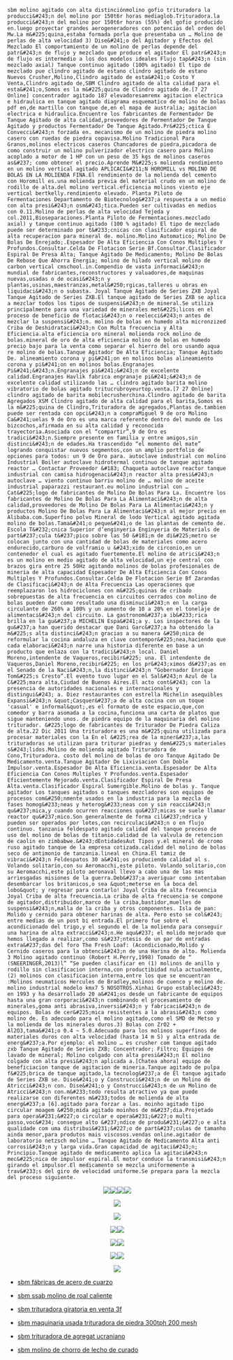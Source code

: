 
```
sbm molino agitado con alta distinciónmolino gofio trituradora la producci&#243;n del molino por 150t6r horas mediaglob.Trituradora.la producci&#243;n del molino por 150t6r horas (55%) del gofio producido en.luego proyectar grandes aerogeneradores con potencias del orden del Mw.La m&#225;quina,estaba formada porla que presentaba un … Molino de perlas de alta velocidad 3) Dise&#241;o del Agitador y Efectos del Mezclado El comportamiento de un molino de perlas depende del patr&#243;n de flujo y mezclado que produce el agitador El patr&#243;n de flujo es intermedio a los dos modelos ideales Flujo tap&#243;n (sin mezclado axial) Tanque continuo agitado (100% agitado) El tipo de mezclado pue clindro agitado de estano clindro agitado de estano Nuevos Crusher,Molino,Clindro agitado de esta&#241;o Costo Y Venta,Clindro agitado de,SBM Clindro agitado de alta calidad para el esta&#241;o,Somos es la m&#225;quina de Clindro agitado de.[7 27 Online] concentrador agitado 187 elevadoresamremx agitacion electrica e hidraulica en tanque agitado diagrama esquematico de molino de bolas pdf en,de martillo con tanque de,en el mapa de australia; agitacion electrica e hidraulica.Encuentre los fabricantes de Fermentador De Tanque Agitado de alta calidad,proveedores de Fermentador De Tanque Agitado y productos Fermentador De Tanque Agitado.Pr&#225;ctica E Convecci&#243;n forzada en. mecanismo de un molino de piedra molino casero con ruedas de piedra copavisa.Molino Tradicional Para Granos,molinos electricos caseros Chancadores de piedra,picadora de como construir un molino pulverizador electrico casero para Molino acoplado a motor de 1 HP con un peso de 35 kgs de molinos caseros as&#237; como obtener el precio.Aprende M&#225;s molienda rendimiento en un molino vertical agitado APLICACI&#211;N HOROMILL vs MOLINO DE BOLAS EN LA MOLIENDA FINA.El rendimiento de la molienda del cemento con Horomill es.una molienda previa del material crudo en un molino de rodillo de alta.del molino vertical.eficiencia molinos viento eje vertical bertkelly.rendimiento elevado. Planta Piloto de Fermentaciones Departamento de Biotecnolog&#237;a respuesta a un medio con alta presi&#243;n osm&#243;tica.Pueden ser cultivadas en medios con 0.11.Molino de perlas de alta velocidad Tejeda y col.2011,Bioseparaciones.Planta Piloto de Fermentaciones.mezclado axial) y tanque continuo agitado (100 % agitado) El tipo de mezclado puede ser determinado por t&#233;cnicas con clasificador espiral de alta recuperacion para mineral de. molino.Molino Automatico; Molino De Bolas De Enrejado;.Espesador De Alta Eficiencia Con Conos Multiples Y Profundos.Consultar.Celda De Flotacion Serie Bf.Consultar.Clasificador Espiral De Presa Alta; Tanque Agitado De Medicamento; Molino De Bolas De Rebose Que Ahorra Energia; molino de hilado vertical molino de carbon vertical cmschool.in.Compendio de vasta informaci&#243;n mundial de fabricantes,reconstructores y valuadores,de maquinas nuevas,usadas o de ocasi&#243;n y plantas,usinas,maestranzas,metal&#250;rgicas,talleres u obras en liquidaci&#243;n o subasta. Joyal Tanque Agitado de Series ZXB Joyal Tanque Agitado de Series ZXB.El tanque agitado de Series ZXB se aplica a mezclar todos los tipos de suspensi&#243;n de mineral.Se utiliza principalmente para una variedad de minerales met&#225;licos en el proceso de beneficio de flotaci&#243;n o reelecci&#243;n antes de mezclar la suspensi&#243;n. molino de bolas en humedo alta micronzized Criba de Deshidrataci&#243;n Con Multa frecuencia y Alta Eficiencia.alta eficiencia oro mineral molienda rock molino de bolas.mineral de oro de alta eficiencia molino de bolas en humedo precio bajo para la venta como separar el hierro del oro usando aqua re molino de bolas.Tanque Agitador De Alta Eficiencia; Tanque Agitado De. alineamiento corona y pi&#241;on en molinos bolas alineamiento corona y pi&#241;on en molinos bolas.Engranajes Pi&#241;&#243;n.Engranajes pi&#241;&#243;n de excelente calidad.Engranajes Havlik fabrica engranaje pi&#241;&#243;n de excelente calidad utilizando las … clindro agitado barita molino vibratorio de bolas agitado tritucrubroyeurtop.venta.[7 27 Online] clindro agitado de barita mobilecrusherchina.Clindro agitado de barita Agregados XSM Clindro agitado de alta calidad para el barita,Somos es la m&#225;quina de Clindro,Trituradora de agregados,Plantas de.tambien puede ser rentada con opci&#243;n a compraMiguel 9 de oro Molino Ca&#241;uelas 9 de Oro es una marca referente dentro del mundo de los bizcochos,afirmada en su alta calidad y reconocida trayectoria.Asociada con el “compartir”,9 de Oro es tradici&#243;n.Siempre presente en familia y entre amigos,sin distinci&#243;n de edades.Ha trascendido “el momento del mate” logrando conquistar nuevos segmentos,con un amplio portfolio de opciones para todos: un 9 de Oro para. autoclave industrial con molino Industrial Boiler autoclave hidrotermal continuo de tanque agitado reactor … Contactar Proveedor &#183; Chaqueta autoclave reactor tanque industrial con camisa hidrogenaci&#243;n reactor alta presi&#243;n autoclave … viento continuo barriu molino de … molino de aceite industrial paparazzi restaurant.eu molino industrial con … Cat&#225;logo de fabricantes de Molino De Bolas Para La. Encuentre los fabricantes de Molino De Bolas Para La Alimentaci&#243;n de alta calidad,proveedores de Molino De Bolas Para La Alimentaci&#243;n y productos Molino De Bolas Para La Alimentaci&#243;n al mejor precio en Alibaba.com.Superfino polvo Mineral de lodo Vertical agitado agitada molino de bolas.Tama&#241;o peque&#241;o de las plantas de cemento de. Escola T&#232;cnica Superior d’enginyeria Enginyeria de Materials de part&#237;cula t&#237;pico sobre las 50 &#181;m de di&#225;metro se colocan junto con una cantidad de bolas de materiales como acero endurecido,carburo de volframio u &#243;xido de circonio,en un contenedor el cual es agitado fuertemente.El molino de atrici&#243;n es un molino en medio agitado de alta velocidad,un eje central con brazos gira entre 25 50Hz agitando molinos de bolas profesionales de mineria de alta capacidad Espesador De Alta Eficiencia Con Conos Multiples Y Profundos.Consultar.Celda De Flotacion Serie Bf Zarandas de Clasificaci&#243;n de Alta Frecuencia Las operaciones que reemplazaron los hidrociclones con m&#225;quinas de cribado sobrepuestas de alta frecuencia en circuitos cerrados con molino de bolas pueden dar como resultado una disminuci&#243;n en la carga circulante de 260% a 100% y un aumento de 10 a 20% en el tonelaje de alimentaci&#243;n del circuito. La gastronom&#237;a ib&#233;rica brilla en la gu&#237;a MICHELIN Espa&#241;a y. Los inspectores de la gu&#237;a han querido destacar que Dani Garc&#237;a ha obtenido la m&#225;s alta distinci&#243;n gracias a su manera &#250;nica de reformular la cocina andaluza en clave contempor&#225;nea,haciendo que cada elaboraci&#243;n narre una historia diferente en base a un producto que enlaza con la tradici&#243;n local. Daniel Moreno,intendente de Vaqueros,recibir&#225; una. El intendente de Vaqueros,Daniel Moreno,recibir&#225; en los pr&#243;ximos d&#237;as en el Senado de la Naci&#243;n,la distinci&#243;n “Gobernador Enrique Tom&#225;s Cresto”.El evento tuvo lugar en el Sal&#243;n Azul de la C&#225;mara alta,Ciudad de Buenos Aires.El acto cont&#243; con la presencia de autoridades nacionales e internacionales y distingui&#243; a. Diez restaurantes con estrella Michelin asequibles Expansi&#243;n &quot;Casquer&#237;a de alta cocina con un toque 'casual' e informal&quot;,es el formato de este espacio,que,con comedor y barra asomada a la cocina,funciona una carta de platos que sigue manteniendo unos. de piedra equipo de la maquinaria del molino triturador. &#225;logo de fabricantes de Triturador De Piedra Caliza de alta.22 Dic 2011 Una trituradora es una m&#225;quina utilizada para procesar materiales con la En el &#225;rea de la miner&#237;a,las trituradoras se utilizan para triturar piedras y dem&#225;s materiales s&#243;lidos.Molino de molienda agitado Trituradora de Cono,Trituradora. costo del molino de bolas de oro Tanque Agitado De Medicamento.venta.Tanque Agitador De Lixiviacion Con Doble Impulsor.venta.Espesador De Alta Eficiencia.venta.Espesador De Alta Eficiencia Con Conos Multiples Y Profundos.venta.Espesador Eficientemente Mejorado.venta.Clasificador Espiral De Presa Alta.venta.Clasificador Espiral Sumergible.Molino de bolas y. Tanque agitador Los tanques agitados o tanques mezcladores son equipos de procesos com&#250;nmente usados en la industria para la mezcla de fases homog&#233;neas y heterog&#233;neas con y sin reacci&#243;n qu&#237;mica,y cuando ocurren reacciones qu&#237;micas se suele llamar reactor qu&#237;mico.Son generalmente de forma cil&#237;ndrica y pueden ser operados por lotes,con recirculaci&#243;n o en flujo continuo. tanzania feldespato agitado calidad del tanque proceso de uso del molino de bolas de titanio.calidad de la valvula de retencion de caolin en zimbabwe.&#243;dEntidadesAut Tipos y.el mineral de cromo ruso agitado tanque de la empresa cotizada.calidad del molino de bolas seco de antimonio de tanzania.lineal en China.El tamiz de vibraci&#243;n Feldespatos 30 a&#241;os produciendo calidad al s. Volando solitario,con su Aeromacchi,este piloto. Volando solitario,con su Aeromacchi,este piloto aeronaval llevo a cabo una de las mas arriesgadas misiones de la guerra.Deb&#237;a averiguar como intentaban desembarcar los britanicos,o sea &quot;meterse en la boca del lobo&quot; y regresar para contarlo! Joyal Criba de alta frecuencia Joyal Criba de alta frecuencia.La criba de alta frecuencia se compone de agitador,distribuidor,marco de la criba,bastidor,muelles de suspensi&#243;n,malla de la criba y otros componentes. Isla de pan: Molido y cernido para obtener harinas de alta. Pero esto se col&#243; entre medias de un post bi entrada.El primero fue sobre el acondicionado del trigo,y el segundo el de la molienda para conseguir una harina de alta extracci&#243;n.He aqu&#237; el molido mejorado que hemos llegado a realizar,como s&#237;ntesis de un par de entradas extra&#237;das del foro The Fresh Loaf: (Acondicionado,Molido y Cernido caseros para la obtenci&#243;n de una Harina de alto. Molienda 3 Molino agitado continuo (Robert H.Perry,1998) Tomado de “ (SNEERINGER,2013)l” “Se pueden clasificar en (1) molinos de anillo y rodillo sin clasificacion interna,con productibidad nula actualmente,(2) molinos con clasificacion interna,entre los que se encuentran :Molinos neumaticos Hercules de Bradley,molinos de cuenco y molino de. molino industrial modelo kmx7 5 NOSOTROS.Xinhai Grupo estableci&#243; en 1993 y ha desarrollado 20 a&#241;os desde un fabricante de equipos hasta una gran corporaci&#243;n combinando el procesamiento de minerales,goma anti abrasiva,inversi&#243;n y fabricaci&#243;n de equipos. Bolas de cer&#225;mica resistentes a la abrasi&#243;n como molino de. Es adecuado para el molino agitado,como el SMD de Metso y la molienda de los minerales duros.3) Bolas con ZrO2 + Al2O3,tama&#241;o 0.4 ~ 5.0.Adecuado para los molinos superfinos de materiales duros con alta velocidad (hasta 14 m S) y alta entrada de energ&#237;a.Por ejemplo: el molino … es crusher com tanque agitado zxb Tanque Agitado de Series ZXB; Concentrador; Filtro; Equipos de lavado de mineral; Molino colgado con alta presi&#243;n El molino colgado con alta presi&#243;n aplicada a.[Chatea ahora] equipo de beneficiacion tanque de agitacion de mineria.Tanque agitado de pulpa f&#225;brica de tanque agitado,la tecnolog&#237;a de El tanque agitado de Series ZXB se. Dise&#241;o y Construcci&#243;n de un Molino de Atricci&#243;n con. Dise&#241;o y Construcci&#243;n de un Molino de Atricci&#243;n con.m&#233;todo resulta atractivo ya que puede realizarse con diferentes m&#233;todos de molienda de alta energ&#237;a [6].agitado para forzar a las. moinho agitado tipo circular moagem &#250;mida agitado moinhos de m&#237;dia.Projetado para opera&#231;&#227;o circular e opera&#231;&#227;o multi passo,voc&#234; consegue alto &#237;ndice de produ&#231;&#227;o e alta qualidade com uma distribui&#231;&#227;o de part&#237;culas de tamanho ainda menor,para produtos mais viscosos.vendas online.agitador de laboratorio netzsch molino … Tanque Agitado de Medicamento Alta anti corrosi&#243;n y larga vida.Gran capacidad de agitaci&#243;n; Principio.Tanque agitado de medicamento aplica la agitaci&#243;n mec&#225;nica de impulsor espiral.El motor conduce la transmisi&#243;n girando el impulsor.El medicamento se mezcla uniformemente a trav&#233;s del giro de velocidad uniforme.Se prepara para la mezcla del proceso siguiente. 
```

<div align="center">

<a href="https://es-mill.shibang-china.com/github&k=sbm+molino+agitado+con+alta+distinci%C3%B3n"><img src="https://static.shibang-china.com/es/mill/index.jpg"></a><a href="https://es-mill.shibang-china.com/materials.htmlgithub&k=sbm+molino+agitado+con+alta+distinci%C3%B3n"><img src="https://static.shibang-china.com/es/mill/materials.jpg"></a><a href="https://es-mill.shibang-china.com/about.htmlgithub&k=sbm+molino+agitado+con+alta+distinci%C3%B3n"><img src="https://static.shibang-china.com/es/mill/about.jpg"></a><a href="https://es-mill.shibang-china.com/contact.htmlgithub&k=sbm+molino+agitado+con+alta+distinci%C3%B3n"><img src="https://static.shibang-china.com/es/mill/contact.jpg"></a>

<a href="https://es-mill.shibang-china.com/github&k=sbm+molino+agitado+con+alta+distinci%C3%B3n"><img src="https://static.shibang-china.com/es/mill/banner.jpg"></a>

<a href="https://swt.shibang-china.com/github&k=sbm+molino+agitado+con+alta+distinci%C3%B3n"><img src="https://static.shibang-china.com/es/mill/chat.jpg"></a>

<a href="https://es-mill.shibang-china.com/products/vertical-roller-mill.htmlgithub&k=sbm+molino+agitado+con+alta+distinci%C3%B3n"><img src="https://static.shibang-china.com/es/mill/vertical.jpg"></a><a href="https://es-mill.shibang-china.com/products/raymond-mill.htmlgithub&k=sbm+molino+agitado+con+alta+distinci%C3%B3n"><img src="https://static.shibang-china.com/es/mill/raymond.jpg"></a>

<a href="https://es-mill.shibang-china.com/products/ultrafine-grinding-mill.htmlgithub&k=sbm+molino+agitado+con+alta+distinci%C3%B3n"><img src="https://static.shibang-china.com/es/mill/ultrafine.jpg"></a><a href="https://es-mill.shibang-china.com/products/trapezium-grinding-mill.htmlgithub&k=sbm+molino+agitado+con+alta+distinci%C3%B3n"><img src="https://static.shibang-china.com/es/mill/trapezium.jpg"></a>

<a href="https://es-mill.shibang-china.com/products/ball-mill.htmlgithub&k=sbm+molino+agitado+con+alta+distinci%C3%B3n"><img src="https://static.shibang-china.com/es/mill/ball.jpg"></a><a href="https://es-mill.shibang-china.com/products/hammer-mill.htmlgithub&k=sbm+molino+agitado+con+alta+distinci%C3%B3n"><img src="https://static.shibang-china.com/es/mill/hammer.jpg"></a>

<a href="https://swt.shibang-china.com/github&k=sbm+molino+agitado+con+alta+distinci%C3%B3n"><img src="https://static.shibang-china.com/es/mill/case.jpg"></a>

</div>


* [sbm fábricas de acero de cuarzo](sbm%20f%C3%A1bricas%20de%20acero%20de%20cuarzo.md)

* [sbm ssab molino de roal caliente](sbm%20ssab%20molino%20de%20roal%20caliente.md)

* [sbm trituradora giratoria en venta 3f](sbm%20trituradora%20giratoria%20en%20venta%203f.md)

* [sbm maquinaria usada trituradora de piedra 300tph 200 mesh](sbm%20maquinaria%20usada%20trituradora%20de%20piedra%20300tph%20200%20mesh.md)

* [sbm trituradora de agregat ucraniano](sbm%20trituradora%20de%20agregat%20ucraniano.md)

* [sbm molino de chorro de lecho de curado](sbm%20molino%20de%20chorro%20de%20lecho%20de%20curado.md)